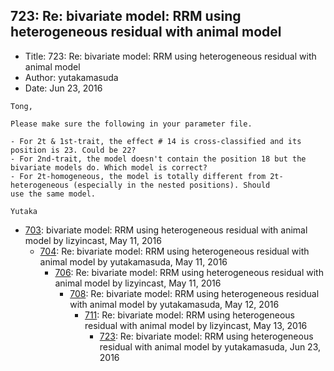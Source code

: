 ## 723: Re: bivariate model: RRM using heterogeneous residual with animal model

- Title: 723: Re: bivariate model: RRM using heterogeneous residual with animal model
- Author: yutakamasuda
- Date: Jun 23, 2016
```
Tong,

Please make sure the following in your parameter file.

- For 2t & 1st-trait, the effect # 14 is cross-classified and its position is 23. Could be 22?
- For 2nd-trait, the model doesn't contain the position 18 but the bivariate models do. Which model is correct?
- For 2t-homogeneous, the model is totally different from 2t-heterogeneous (especially in the nested positions). Should
use the same model.

Yutaka
```

- [703](0703.md): bivariate model: RRM using heterogeneous residual with animal model by lizyincast, May 11, 2016
    - [704](0704.md): Re: bivariate model: RRM using heterogeneous residual with animal model by yutakamasuda, May 11, 2016
        - [706](0706.md): Re: bivariate model: RRM using heterogeneous residual with animal model by lizyincast, May 11, 2016
            - [708](0708.md): Re: bivariate model: RRM using heterogeneous residual with animal model by yutakamasuda, May 12, 2016
                - [711](0711.md): Re: bivariate model: RRM using heterogeneous residual with animal model by lizyincast, May 13, 2016
                    - [723](0723.md): Re: bivariate model: RRM using heterogeneous residual with animal model by yutakamasuda, Jun 23, 2016

